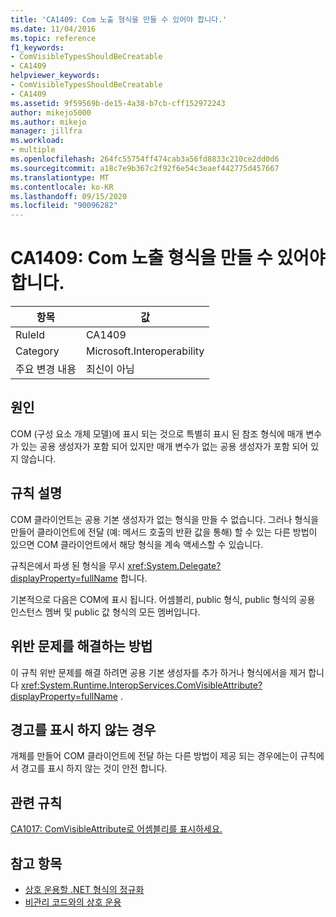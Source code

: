 ```yaml
---
title: 'CA1409: Com 노출 형식을 만들 수 있어야 합니다.'
ms.date: 11/04/2016
ms.topic: reference
f1_keywords:
- ComVisibleTypesShouldBeCreatable
- CA1409
helpviewer_keywords:
- ComVisibleTypesShouldBeCreatable
- CA1409
ms.assetid: 9f59569b-de15-4a38-b7cb-cff152972243
author: mikejo5000
ms.author: mikejo
manager: jillfra
ms.workload:
- multiple
ms.openlocfilehash: 264fc55754ff474cab3a56fd8833c210ce2dd0d6
ms.sourcegitcommit: a18c7e9b367c2f92f6e54c3eaef442775d457667
ms.translationtype: MT
ms.contentlocale: ko-KR
ms.lasthandoff: 09/15/2020
ms.locfileid: "90096282"
---
```

# <a name="ca1409-com-visible-types-should-be-creatable"></a>CA1409: Com 노출 형식을 만들 수 있어야 합니다.

|항목|값|
|-|-|
|RuleId|CA1409|
|Category|Microsoft.Interoperability|
|주요 변경 내용|최신이 아님|

## <a name="cause"></a>원인
COM (구성 요소 개체 모델)에 표시 되는 것으로 특별히 표시 된 참조 형식에 매개 변수가 있는 공용 생성자가 포함 되어 있지만 매개 변수가 없는 공용 생성자가 포함 되어 있지 않습니다.

## <a name="rule-description"></a>규칙 설명
COM 클라이언트는 공용 기본 생성자가 없는 형식을 만들 수 없습니다. 그러나 형식을 만들어 클라이언트에 전달 (예: 메서드 호출의 반환 값을 통해) 할 수 있는 다른 방법이 있으면 COM 클라이언트에서 해당 형식을 계속 액세스할 수 있습니다.

규칙은에서 파생 된 형식을 무시 <xref:System.Delegate?displayProperty=fullName> 합니다.

기본적으로 다음은 COM에 표시 됩니다. 어셈블리, public 형식, public 형식의 공용 인스턴스 멤버 및 public 값 형식의 모든 멤버입니다.

## <a name="how-to-fix-violations"></a>위반 문제를 해결하는 방법
이 규칙 위반 문제를 해결 하려면 공용 기본 생성자를 추가 하거나 형식에서을 제거 합니다 <xref:System.Runtime.InteropServices.ComVisibleAttribute?displayProperty=fullName> .

## <a name="when-to-suppress-warnings"></a>경고를 표시 하지 않는 경우
개체를 만들어 COM 클라이언트에 전달 하는 다른 방법이 제공 되는 경우에는이 규칙에서 경고를 표시 하지 않는 것이 안전 합니다.

## <a name="related-rules"></a>관련 규칙
[CA1017: ComVisibleAttribute로 어셈블리를 표시하세요.](../code-quality/ca1017.md)

## <a name="see-also"></a>참고 항목

- [상호 운용할 .NET 형식의 정규화](/dotnet/framework/interop/qualifying-net-types-for-interoperation)
- [비관리 코드와의 상호 운용](/dotnet/framework/interop/index)
